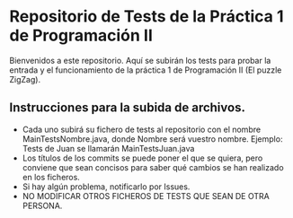 # Repositorio de Tests de la Práctica 1 de Programación II

Bienvenidos a este repositorio. Aquí se subirán los tests para probar la entrada y el funcionamiento de la práctica 1 de Programación II (El puzzle ZigZag).

## Instrucciones para la subida de archivos.

- Cada uno subirá su fichero de tests al repositorio con el nombre MainTestsNombre.java, donde Nombre será vuestro nombre. Ejemplo: Tests de Juan se llamarán MainTestsJuan.java
- Los títulos de los commits se puede poner el que se quiera, pero conviene que sean concisos para saber qué cambios se han realizado en los ficheros.
- Si hay algún problema, notificarlo por Issues.
- NO MODIFICAR OTROS FICHEROS DE TESTS QUE SEAN DE OTRA PERSONA. 

